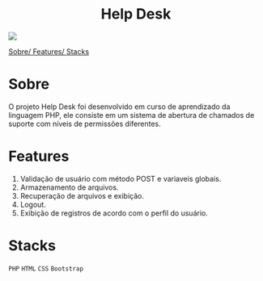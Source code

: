 <h1 align="center">Help Desk</h1>



<img src="imagens/AppHelpDesk.gif"/>

<a href="#sobre" >Sobre/ </a>
<a href="#features" >Features/ </a>
<a href="#Stacks" >Stacks</a>



# Sobre

O projeto Help Desk foi desenvolvido em curso de aprendizado da linguagem PHP, ele consiste em um sistema de abertura de chamados de suporte com níveis de permissões diferentes.


# Features

1. Validação de usuário com método POST e variaveis globais.
2. Armazenamento de arquivos.
3. Recuperação de arquivos e exibição.
4. Logout.
5. Exibição de registros de acordo com o perfil do usuário.



# Stacks
`PHP`
`HTML`
`CSS`
`Bootstrap`
